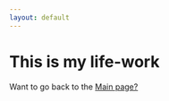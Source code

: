 ```yaml
---
layout: default
---
```


# This is my life-work









Want to go back to the [Main page?](https://maxvandervelde.github.io/)
